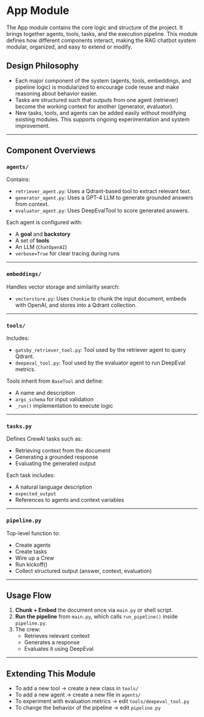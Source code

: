 # App Module
The App module contains the core logic and structure of the project. It brings together agents, tools, tasks, and the execution pipeline. This module defines how different components interact, making the RAG chatbot system modular, organized, and easy to extend or modify.

## Design Philosophy
- Each major component of the system (agents, tools, embeddings, and pipeline logic) is modularized to encourage code reuse and make reasoning about behavior easier.
- Tasks are structured such that outputs from one agent (retriever) become the working context for another (generator, evaluator).
- New tasks, tools, and agents can be added easily without modifying existing modules. This supports ongoing experimentation and system improvement.

---

## Component Overviews

### `agents/`
Contains:
- `retriever_agent.py`: Uses a Qdrant-based tool to extract relevant text.
- `generator_agent.py`: Uses a GPT-4 LLM to generate grounded answers from context.
- `evaluator_agent.py`: Uses DeepEvalTool to score generated answers.

Each agent is configured with:
- A **goal** and **backstory**
- A set of **tools**
- An LLM (`ChatOpenAI`)
- `verbose=True` for clear tracing during runs

---

### `embeddings/`
Handles vector storage and similarity search:
- `vectorstore.py`: Uses `Chonkie` to chunk the input document, embeds with OpenAI, and stores into a Qdrant collection.

---

### `tools/`
Includes:
- `gatsby_retriever_tool.py`: Tool used by the retriever agent to query Qdrant.
- `deepeval_tool.py`: Tool used by the evaluator agent to run DeepEval metrics.

Tools inherit from `BaseTool` and define:
- A name and description
- `args_schema` for input validation
- `_run()` implementation to execute logic

---

### `tasks.py`
Defines CrewAI tasks such as:
- Retrieving context from the document
- Generating a grounded response
- Evaluating the generated output

Each task includes:
- A natural language description
- `expected_output`
- References to agents and context variables

---

### `pipeline.py`
Top-level function to:
- Create agents
- Create tasks
- Wire up a Crew
- Run kickoff()
- Collect structured output (answer, context, evaluation)

---

## Usage Flow

1. **Chunk + Embed** the document once via `main.py` or shell script.
2. **Run the pipeline** from `main.py`, which calls `run_pipeline()` inside `pipeline.py`.
3. The crew:
   - Retrieves relevant context
   - Generates a response
   - Evaluates it using DeepEval

---

## Extending This Module

- To add a new tool → create a new class in `tools/`
- To add a new agent → create a new file in `agents/`
- To experiment with evaluation metrics → edit `tools/deepeval_tool.py`
- To change the behavior of the pipeline → edit `pipeline.py`

